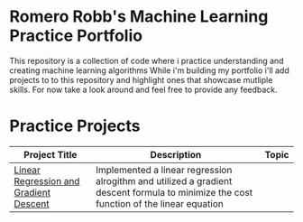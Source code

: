 # Romero Robb's Machine Learning Practice Portfolio 

This repository is a collection of code where i practice understanding and creating machine learning algorithms
While i'm building my portfolio i'll add projects to to this repository and highlight ones that showcase mutliple skills. For now take a look around and feel free to provide any feedback.


# Practice Projects

Project Title  | Description   |  Topic
-------------- | ------------- | ------------------
[Linear Regression and Gradient Descent](https://github.com/Romero-Rb/Machine-Learning-Practice/blob/main/Understanding%20Linear%20Regression%20and%20Gradient%20Descent.ipynb)| Implemented a linear regression alrogithm and utilized a gradient descent formula to minimize the cost function of the linear equation 


